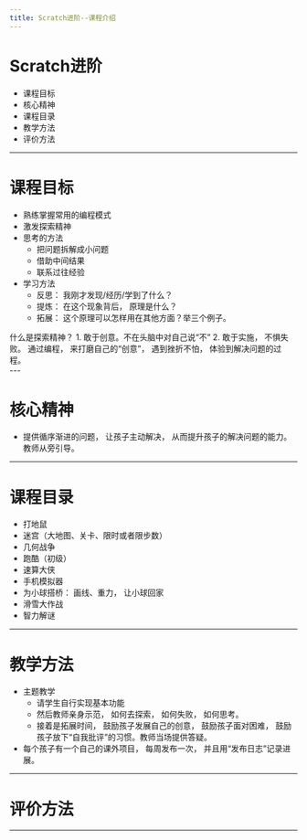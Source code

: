 ```yaml
---
title: Scratch进阶--课程介绍
---
```


# Scratch进阶
* 课程目标
* 核心精神
* 课程目录
* 教学方法
* 评价方法

---

# 课程目标
* 熟练掌握常用的编程模式
* 激发探索精神
* 思考的方法
  * 把问题拆解成小问题
  * 借助中间结果
  * 联系过往经验
* 学习方法
  * 反思： 我刚才发现/经历/学到了什么？
  * 提炼： 在这个现象背后， 原理是什么？
  * 拓展： 这个原理可以怎样用在其他方面？举三个例子。

<aside class="Notes">
    什么是探索精神？
    1. 敢于创意。不在头脑中对自己说“不”
    2. 敢于实施， 不惧失败。
    通过编程， 来打磨自己的“创意”， 遇到挫折不怕， 体验到解决问题的过程。
</aside>
---

# 核心精神
* 提供循序渐进的问题， 让孩子主动解决， 从而提升孩子的解决问题的能力。 教师从旁引导。

---

# 课程目录
- 打地鼠
- 迷宫（大地图、关卡、限时或者限步数）
- 几何战争
- 跑酷（初级）
- 速算大侠
- 手机模拟器
- 为小球搭桥： 画线、重力， 让小球回家
- 滑雪大作战
- 智力解谜

---

# 教学方法
* 主题教学
  * 请学生自行实现基本功能
  * 然后教师亲身示范， 如何去探索， 如何失败， 如何思考。
  * 接着是拓展时间， 鼓励孩子发展自己的创意， 鼓励孩子面对困难， 鼓励孩子放下“自我批评”的习惯。教师当场提供答疑。
* 每个孩子有一个自己的课外项目， 每周发布一次， 并且用“发布日志”记录进展。

---

# 评价方法

---